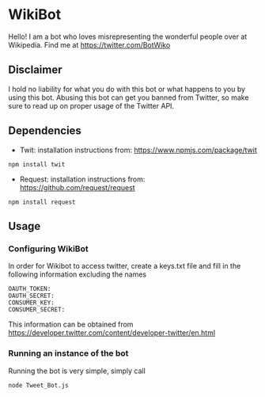 # WikiBot

Hello! I am a bot who loves misrepresenting the wonderful people over at Wikipedia.
Find me at https://twitter.com/BotWiko

## Disclaimer
I hold no liability for what you do with this bot or what happens to you by using this bot. Abusing this bot can get you banned from Twitter, so make sure to read up on proper usage of the Twitter API.

## Dependencies
  - Twit: installation instructions from: https://www.npmjs.com/package/twit
  ```
  npm install twit
  ```
  - Request: installation instructions from: https://github.com/request/request
  
  ```
  npm install request
  ```
## Usage
### Configuring WikiBot
In order for Wikibot to access twitter, create a keys.txt file and fill in the following information excluding the names
```
OAUTH_TOKEN:
OAUTH_SECRET:
CONSUMER_KEY:
CONSUMER_SECRET:
```
This information can be obtained from https://developer.twitter.com/content/developer-twitter/en.html

### Running an instance of the bot

Running the bot is very simple, simply call
```
node Tweet_Bot.js
```

  

